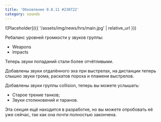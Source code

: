 ```yaml
---
title: 'Обновление 0.8.11 #230722'
category: sounds
---
```


![Placeholder]({{ '/assets/img/news/hrs/main.jpg' | relative_url }})

Ребаланс уровней громкости у звуков группы:

- Weapons
- Impacts

Теперь звуки попаданий стали более отчётливыми.

Добавлены звуки отдалённого эха при выстрелах, на дистанции теперь слышно звуки грома, раскатов пороха и пламени выстрелов.

Добавлены звуки группы collision, теперь вы можете услышать:

- Старое трение танков;
- Звуки столкновений и таранов.

Эта секция ещё находится в разработке, но вы можете опробовать её уже сейчас, так как она почти полностью закончена.
